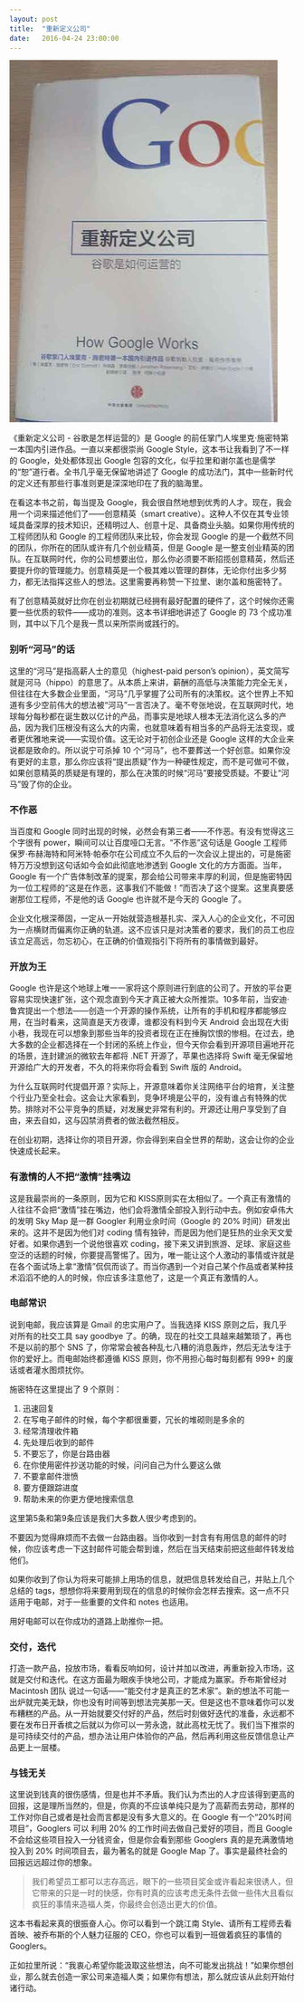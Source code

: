 ```yaml
---
layout: post
title:  "重新定义公司"
date:   2016-04-24 23:00:00
---
```


![How Google Works][how_google_works]

《重新定义公司 - 谷歌是怎样运营的》是 Google 的前任掌门人埃里克·施密特第一本国内引进作品。一直以来都很崇尚 Google Style，这本书让我看到了不一样的 Google，处处都体现出 Google 包容的文化，似乎拉里和谢尔盖也是儒学的“恕”道行者。全书几乎毫无保留地讲述了 Google 的成功法门，其中一些新时代的定义还有那些行事准则更是深深地印在了我的脑海里。

在看这本书之前，每当提及 Google，我会很自然地想到优秀的人才。现在，我会用一个词来描述他们了——创意精英（smart creative）。这种人不仅在其专业领域具备深厚的技术知识，还精明过人、创意十足、具备商业头脑。如果你用传统的工程师团队和 Google 的工程师团队来比较，你会发现 Google 的是一个截然不同的团队，你所在的团队或许有几个创业精英，但是 Google 是一整支创业精英的团队。在互联网时代，你的公司想要出位，那么你必须要不断招揽创意精英，然后还要提升你的管理能力。创意精英是一个极其难以管理的群体，无论你付出多少努力，都无法指挥这些人的想法。这里需要再称赞一下拉里、谢尔盖和施密特了。

有了创意精英就好比你在创业初期就已经拥有最好配置的硬件了，这个时候你还需要一些优质的软件——成功的准则。这本书详细地讲述了 Google 的 73 个成功准则，其中以下几个是我一贯以来所崇尚或践行的。

### 别听“河马”的话

这里的“河马”是指高薪人士的意见（highest-paid person’s opinion），英文简写就是河马（hippo）的意思了。从本质上来讲，薪酬的高低与决策能力完全无关，但往往在大多数企业里面，“河马”几乎掌握了公司所有的决策权。这个世界上不知道有多少空前伟大的想法被“河马”一言否决了。毫不夸张地说，在互联网时代，地球每分每秒都在诞生数以亿计的产品，而事实是地球人根本无法消化这么多的产品，因为我们压根没有这么大的内需，也就意味着有相当多的产品将无法变现，或者更优雅地来说——实现价值。这无论对于初创企业还是 Google 这样的大企业来说都是致命的。所以说宁可杀掉 10 个“河马”，也不要葬送一个好创意。如果你没有更好的主意，那么你应该将“提出质疑”作为一种硬性规定，而不是可做可不做，如果创意精英的质疑是有理的，那么在决策的时候“河马”要接受质疑。不要让“河马”毁了你的企业。

### 不作恶

当百度和 Google 同时出现的时候，必然会有第三者——不作恶。有没有觉得这三个字很有 power，瞬间可以让百度哑口无言。“不作恶”这句话是 Google 工程师保罗·布赫海特和阿米特·帕泰尔在公司成立不久后的一次会议上提出的，可是施密特万万没想到这句话如今会如此彻底地渗透到 Google 文化的方方面面。当年，Google 有一个广告体制改革的提案，那会给公司带来丰厚的利润，但是施密特因为一位工程师的“这是在作恶，这事我们不能做！”而否决了这个提案。这里真要感谢那位工程师，不是他的话 Google 也许就不是今天的 Google 了。

企业文化根深蒂固，一定从一开始就营造根基扎实、深入人心的企业文化，不可因为一点横财而偏离你正确的轨道。这不应该只是对决策者的要求，我们的员工也应该立足高远，勿忘初心，在正确的价值观指引下将所有的事情做到最好。

### 开放为王

Google 也许是这个地球上唯一一家将这个原则进行到底的公司了。开放的平台更容易实现快速扩张，这个观念直到今天才真正被大众所推崇。10多年前，当安迪·鲁宾提出一个想法——创造一个开源的操作系统，让所有的手机和程序都能够应用，在当时看来，这简直是天方夜谭，谁都没有料到今天 Android 会出现在大街小巷，我现在可以想象到那些当年的投资者现在正在捶胸饮恨的惨相。在过去，绝大多数的企业都选择在一个封闭的系统上作业，但今天你会看到开源项目遍地开花的场景，连封建派的微软去年都将 .NET 开源了，苹果也选择将 Swift 毫无保留地开源给广大的开发者，不久的将来你将会看到 Swift 版的 Android。

为什么互联网时代提倡开源？实际上，开源意味着你关注网络平台的培育，关注整个行业乃至全社会。这会让大家看到，竞争环境是公平的，没有谁占有特殊的优势。排除对不公平竞争的质疑，对发展史非常有利的。开源还让用户享受到了自由，来去自如，这与囚禁消费者的做法截然相反。

在创业初期，选择让你的项目开源，你会得到来自全世界的帮助，这会让你的企业快速成长起来。

### 有激情的人不把“激情”挂嘴边

这是我最崇尚的一条原则，因为它和 KISS原则实在太相似了。一个真正有激情的人往往不会把“激情”挂在嘴边，他们会将激情全部投入到行动中去。例如安卓伟大的发明 Sky Map 是一群 Googler 利用业余时间（Google 的 20% 时间）研发出来的。这并不是因为他们对 coding 情有独钟，而是因为他们是狂热的业余天文爱好者。如果你遇到一个说他很喜欢 coding，接下来又讲到旅游、足球、家庭这些空泛的话题的时候，你要提高警惕了。因为，唯一能让这个人激动的事情或许就是在各个面试场上拿“激情”侃侃而谈了。而当你遇到一个对自己某个作品或者某种技术滔滔不绝的人的时候，你应该多注意他了，这是一个真正有激情的人。

### 电邮常识

说到电邮，我应该算是 Gmail 的忠实用户了。当我选择 KISS 原则之后，我几乎对所有的社交工具 say goodbye 了。的确，现在的社交工具越来越繁琐了，再也不是以前的那个 SNS 了，你常常会被各种乱七八糟的消息轰炸，然后无法专注于你的爱好上。而电邮始终都遵循 KISS 原则，你不用担心每时每刻都有 999+ 的废话或者灌水图烦扰你。

施密特在这里提出了 9 个原则：

1. 迅速回复
2. 在写电子邮件的时候，每个字都很重要，冗长的堆砌则是多余的
3. 经常清理收件箱
4. 先处理后收到的邮件
5. 不要忘了，你是台路由器
6. 在你使用密件抄送功能的时候，问问自己为什么要这么做
7. 不要拿邮件泄愤
8. 要方便跟踪进度
9. 帮助未来的你更方便地搜索信息

这里第5条和第9条应该是我们大多数人很少考虑到的。

不要因为觉得麻烦而不去做一台路由器。当你收到一封含有有用信息的邮件的时候，你应该考虑一下这封邮件可能会帮到谁，然后在当天结束前把这些邮件转发给他们。

如果你收到了你认为将来可能排上用场的信息，就把信息转发给自己，并贴上几个总结的 tags，想想你将来要用到现在的信息的时候你会怎样去搜索。这一点不只适用于电邮，对于一些重要的文件和 notes 也适用。

用好电邮可以在你成功的道路上助推你一把。

### 交付，迭代

打造一款产品，投放市场，看看反响如何，设计并加以改进，再重新投入市场，这就是交付和迭代。在这方面最为眼疾手快地公司，才能成为赢家。乔布斯曾经对 Macintosh 团队 说过一句话——“能交付才是真正的艺术家”。新的想法不可能一出炉就完美无缺，你也没有时间等到想法完美那一天。但是这也不意味着你可以发布糟糕的产品。从一开始就要交付好的产品，然后时刻做好迭代的准备，永远都不要在发布日开香槟之后就以为你可以一劳永逸，就此高枕无忧了。我们当下推崇的是可持续交付的产品，想办法让用户体验你的产品，然后再利用这些反馈信息让产品更上一层楼。

### 与钱无关

这里说到钱真的很伤感情，但是也并不矛盾。我们认为杰出的人才应该得到更高的回报，这是理所当然的，但是，你真的不应该单纯只是为了高薪而去劳动，那样的工作对你自己或者是社会而言都是没有多大意义的。在 Google 有一个“20%时间项目”，Googlers 可以 利用 20% 的工作时间去做自己爱好的项目，而且 Google 不会给这些项目投入一分钱资金，但是你会看到那些 Googlers 真的是充满激情地投入到 20% 时间项目去，最为著名的就是 Google Map 了。事实是最终社会的回报远远超过你的想象。

> 我们希望员工都可以志存高远，眼下的一些项目奖金或许看起来很诱人，但它带来的只是一时的快感，你有时真的应该考虑无条件去做一些伟大且看似疯狂的事情来造福人类，你最终会创造出更大的价值。

这本书看起来真的很振奋人心。你可以看到一个跳江南 Style、请所有工程师去看首映、被乔布斯的个人魅力征服的 CEO，你也可以看到一班做着疯狂的事情的 Googlers。

正如拉里所说：“我衷心希望你能汲取这些想法，向不可能发出挑战！”如果你想创业，那么就去创造一家公司来造福人类；如果你有想法，那么就应该从此刻开始付诸行动。

[how_google_works]: ../images/2016.4.24/how_google_works.jpg
